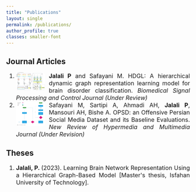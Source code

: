 ```yaml
---
title: "Publications"
layout: single
permalink: /publications/
author_profile: true
classes: smaller-font
---
```


## Journal Articles
<div style="text-align: justify; font-size: 16px;">
<ol>
<li>
  <img src="/assets/HDGL.png" alt="HDGL paper" style="width:80px; float:left; margin-right:10px; border-radius:8px;">
  <strong>Jalali P</strong> and Safayani M.  
  HDGL: A hierarchical dynamic graph representation learning model for brain disorder classification.  
  <em>Biomedical Signal Processing and Control Journal (Under Review)</em>
</li>

<li>
  <img src="/assets/OPSD.png" alt="OPSD paper" style="width:80px; float:left; margin-right:10px; border-radius:8px;">
  Safayani M, Sartipi A, Ahmadi AH, <strong>Jalali P</strong>, Mansouri AH, Bishe A.  
  OPSD: an Offensive Persian Social Media Dataset and its Baseline Evaluations.  
  <em>New Review of Hypermedia and Multimedia Journal (Under Revision)</em>
</li>
</ol>
</div>



## Theses
<div style="text-align: justify; font-size: 16px;">
  <ol>
     <li> <strong>Jalali, P. </strong> (2023). Learning Brain Network Representation Using a Hierarchical Graph-Based Model [Master's thesis, Isfahan University of Technology].</li>
  </ol>
</div>       


